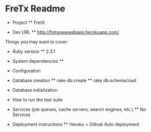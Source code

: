 # FreTx Readme

* Project
** FretX

* Dev URL
** http://fretxnewwebapp.herokuapp.com/

Things you may want to cover:

* Ruby version
** 2.3.1

* System dependencies
**

* Configuration

* Database creation
** rake db:create
** rake db:schema:load

* Database initialization

* How to run the test suite

* Services (job queues, cache servers, search engines, etc.)
** No Services

* Deployment instructions
** Heroku + Github Auto deployment

